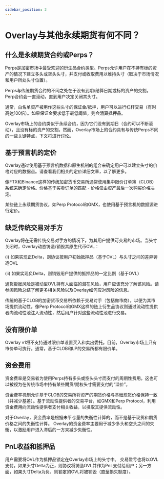 ```yaml
---
sidebar_position: 2
---
```


# Overlay与其他永续期货有何不同？


## 什么是永续期货合约或Perps？

Perps是加密市场中最受欢迎的衍生品合约类型。Perps允许用户在不持有标的资产的情况下建立多头或空头头寸，并支付或收取费用以维持头寸（取决于市场情况和用户所处头寸位置）。

Perps与传统期货合约的不同之处在于没有到期/结算日期或标的资产的交割。Perp合约会一直滚动，直到用户决定关闭其头寸。

通常，白名单资产被用作这些头寸的保证金/抵押，用户可以进行杠杆交易（有时高达100倍）。如果保证金要求低于最低阈值，则会清算抵押品。

Overlay市场上的合约类似于永续合约，因为它们没有到期日（合约可以不断滚动），且没有标的资产的交割。然而，Overlay市场上的合约具有与传统Perps不同的一些关键特点，下文将进行讨论。


## 基于预言机的定价

Overlay通过使用基于预言机数据和原生机制的组合来确定用户可以建立头寸的价格对应的数据点。请查看我们相关的定价详细文章，以了解更多。

像FTX和Binance这样的传统加密货币交易所通常使用集中限价订单簿（CLOB）系统来确定价格。价格基于买卖订单的匹配 - 价格仅由资产最后一次购买价格决定。

某些链上永续期货协议，如Perp Protocol和GMX，也使用基于预言机的数据源进行定价。


## 缺乏传统交易对手方

Overlay将在无需传统交易对手方的情况下，为其用户提供可交易的市场。当头寸关闭时，Overlay动态铸造/销毁其原生代币OVL：

(i) 如果实现正Delta，则协议按用户初始抵押品（基于OVL）与头寸之间的差异铸造OVL

(ii) 如果实现负Delta，则销毁用户提供的抵押品的一定比例（基于OVL）

通货膨胀风险是被动型OVL持有人面临的潜在风险，用户应该充分了解该风险。请参阅风险总结了解更多相关风险以及Overlay如何应对风险的信息。

传统的基于CLOB的加密货币交易所依赖于交易对手（包括做市商），以便为其市场提供流动性。像Perp Protocol和GMX这样的链上衍生品协议则通过流动性提供者向流动性池注入流动性，然后用户针对这些流动性池进行交易。


## 没有限价单

Overlay v1将不支持通过限价单设置买入和卖出委托。目前，Overlay市场上只有市价单可执行。通常，基于CLOB和LP的交易所都有限价单。


## 资金费用

资金费率是交易者为使用Perps持有多头或空头头寸而支付的周期性费用。这也可以被视为在传统市场中持有某些期货/期权头寸需要支付的“溢价”。

资金费率机制允许基于CLOB的交易所将资产的期货价格与基础现货价格保持一致（并减少基差）。基于流动性提供者的交易平台，如GMX和Perp Protocol，利用资金费用向流动性提供者支付相关收益，以换取其提供流动性。

对于Overlay，资金费率是根据未平仓量的失衡性计算的，而不是基于现货和期货价格之间的失衡性计算。 Overlay的资金费率主要用于减少多头和空头之间的失衡，以激励用户进入滞后的一方来减少失衡性。


## PnL收益和抵押品

用户需要将OVL作为抵押品锁定在Overlay市场上的头寸中。 交易盈亏也将以OVL支付。如果头寸Delta为正，则协议将铸造OVL并作为PnL支付给用户；另一方面，如果头寸Delta为负，则锁定的OVL将被销毁（直至损失额度）。
